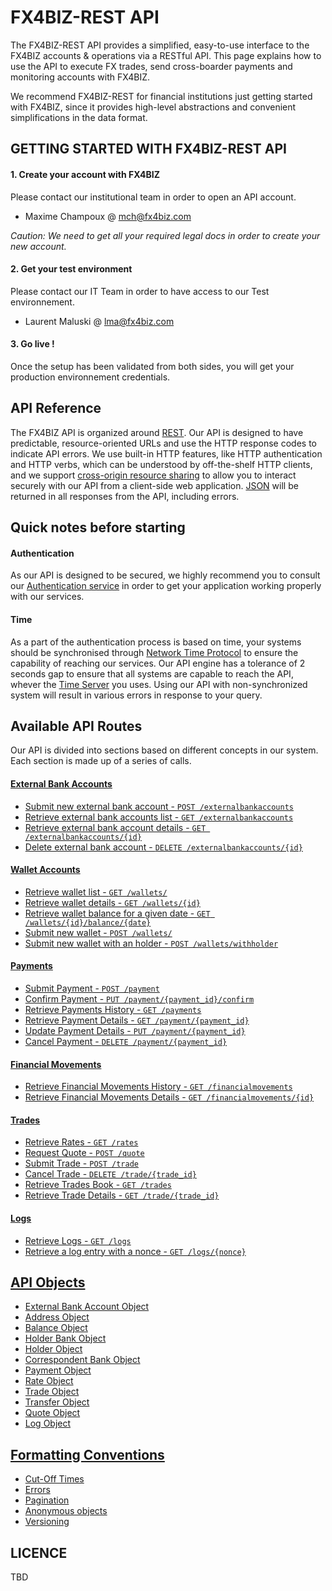 # FX4BIZ-REST API #

The FX4BIZ-REST API provides a simplified, easy-to-use interface to the FX4BIZ accounts & operations via a RESTful API. This page explains how to use the API to execute FX trades, send cross-boarder payments and monitoring accounts with FX4BIZ.

We recommend FX4BIZ-REST for financial institutions just getting started with FX4BIZ, since it provides high-level abstractions and convenient simplifications in the data format. 

## GETTING STARTED WITH FX4BIZ-REST API ##

#### 1. Create your account with FX4BIZ ####

Please contact our institutional team in order to open an API account.
* Maxime Champoux @ mch@fx4biz.com

*Caution: We need to get all your required legal docs in order to create your new account.*

#### 2. Get your test environment ####

Please contact our IT Team in order to have access to our Test environnement.
* Laurent Maluski @ lma@fx4biz.com

#### 3. Go live ! ####

Once the setup has been validated from both sides, you will get your production environnement credentials.

## API Reference ##

The FX4BIZ API is organized around [REST](http://en.wikipedia.org/wiki/Representational_state_transfer). Our API is designed to have predictable, resource-oriented URLs and use the HTTP response codes to indicate API errors. We use built-in HTTP features, like HTTP authentication and HTTP verbs, which can be understood by off-the-shelf HTTP clients, and we support [cross-origin resource sharing](http://en.wikipedia.org/wiki/Representational_state_transfer) to allow you to interact securely with our API from a client-side web application. [JSON](http://www.json.org/) will be returned in all responses from the API, including errors.

## Quick notes before starting ##

#### Authentication ####

As our API is designed to be secured, we highly recommend you to consult our [Authentication service](./services/authenticationService.md) in order to get your application working properly with our services.

#### Time ####

As a part of the authentication process is based on time, your systems should be synchronised through [Network Time Protocol](http://en.wikipedia.org/wiki/Network_Time_Protocol) to ensure the capability of reaching our services. Our API engine has a tolerance of 2 seconds gap to ensure that all systems are capable to reach the API, whever the [Time Server](http://en.wikipedia.org/wiki/Time_server) you uses. Using our API with non-synchronized system will result in various errors in response to your query.

## Available API Routes ##

Our API is divided into sections based on different concepts in our system. Each section is made up of a series of calls.

#### [External Bank Accounts](./services/externalbankaccountService.md) ####

* [Submit new external bank account - `POST /externalbankaccounts`](./services/externalbankaccountService.md#post_externalbankaccounts) 
* [Retrieve external bank accounts list - `GET /externalbankaccounts`](./services/externalbankaccountService.md#cget_externalbankaccounts) 
* [Retrieve external bank account details - `GET /externalbankaccounts/{id}`](./services/externalbankaccountService.md#get_externalbankaccounts) 
* [Delete external bank account - `DELETE /externalbankaccounts/{id}`](./services/externalbankaccountService.md#delete_externalbankaccounts) 

#### [Wallet Accounts](./services/walletService.md) ####

* [Retrieve wallet list - `GET /wallets/`](./services/walletService.md#cget_wallets)
* [Retrieve wallet details - `GET /wallets/{id}`](./services/walletService.md#get-wallets)
* [Retrieve wallet balance for a given date - `GET /wallets/{id}/balance/{date}`](./services/walletService.md#get_wallets_balance)
* [Submit new wallet - `POST /wallets/`](./services/walletService.md#post_wallets)
* [Submit new wallet with an holder - `POST /wallets/withholder`](./services/walletService.md#post_wallets_with_holder)

#### [Payments](./services/paymentService.md) ####

* [Submit Payment - `POST /payment`](./services/paymentService.md#post_payments)
* [Confirm Payment - `PUT /payment/{payment_id}/confirm`](./services/paymentService.md#confirm-payment)
* [Retrieve Payments History - `GET /payments`](./services/paymentService.md#cget_payments)
* [Retrieve Payment Details - `GET /payment/{payment_id}`](./services/paymentService.md#get_payments)
* [Update Payment Details - `PUT /payment/{payment_id}`](./services/paymentService.md#put-payment-details)
* [Cancel Payment  - `DELETE /payment/{payment_id}`](./services/paymentService.md#delete-payment)

#### [Financial Movements](./services/financialmovementService.md) ####

* [Retrieve Financial Movements History - `GET /financialmovements`](./services/financialmovementService.md#cget_financialmovements)
* [Retrieve Financial Movements Details - `GET /financialmovements/{id}`](./services/financialmovementService.md#get_financialmovements)

#### [Trades](./services/tradeService.md) ####

* [Retrieve Rates - `GET /rates`](./services/tradesService.md#get_rates)
* [Request Quote - `POST /quote`](./services/tradesService.md#get-quote)
* [Submit Trade - `POST /trade`](./services/tradesService.md#get-trade)
* [Cancel Trade - `DELETE /trade/{trade_id}`](./services/tradesService.md#cancel-trade)
* [Retrieve Trades Book - `GET /trades`](./services/tradesService.md#get-trade-book)
* [Retrieve Trade Details - `GET /trade/{trade_id}`](./services/tradesService.md#get-trade-details)

#### [Logs](./services/logService.md) ####

* [Retrieve Logs - `GET /logs`](./services/logService.md#get_logs) 
* [Retrieve a log entry with a nonce  - `GET /logs/{nonce}`](./services/logService.md#get_log) 

## [API Objects](./objects/objects.md) ##

* [External Bank Account Object](./objects/objects.md#account_object)
* [Address Object](./objects/objects.md#address_object)
* [Balance Object](./objects/objects.md#balance_object)
* [Holder Bank Object](./objects/objects.md#beneficiary_bank_object)
* [Holder Object](./objects/objects.md#beneficiary_object)
* [Correspondent Bank Object](./objects/objects.md#correspondent_bank_object)
* [Payment Object](./objects/objects.md#payment_object)
* [Rate Object](./objects/objects.md#rate_object)
* [Trade Object](./objects/objects.md#trade_object)
* [Transfer Object](./objects/objects.md#transfer_object)
* [Quote Object](./objects/objects.md#trade_object)
* [Log Object](./objects/objects.md#log_object)

## [Formatting Conventions](./conventions/formatingConventions.md) ##

* [Cut-Off Times](./conventions/formatingConventions.md#cut_off_times)
* [Errors](./conventions/formatingConventions.md#errors_conventions)
* [Pagination](./conventions/formatingConventions.md#pagination)
* [Anonymous objects](./conventions/formatingConventions.md#anonymous_object)
* [Versioning](./conventions/formatingConventions.md#versioning)

## LICENCE ##

TBD